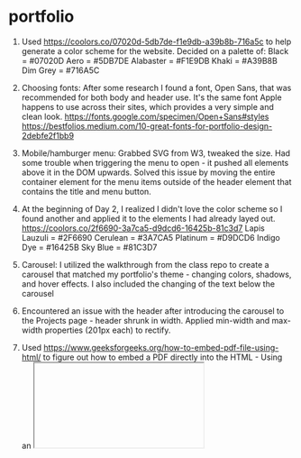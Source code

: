 # portfolio

1. Used https://coolors.co/07020d-5db7de-f1e9db-a39b8b-716a5c to help generate a color scheme for the website. Decided on a palette of:
Black = #07020D
Aero = #5DB7DE
Alabaster = #F1E9DB
Khaki = #A39B8B
Dim Grey = #716A5C

2. Choosing fonts: After some research I found a font, Open Sans, that was recommended for both body and header use. It's the same font Apple happens to use across their sites, which provides a very simple and clean look.
https://fonts.google.com/specimen/Open+Sans#styles
https://bestfolios.medium.com/10-great-fonts-for-portfolio-design-2debfe2f1bb9

3. Mobile/hamburger menu: Grabbed SVG from W3, tweaked the size. Had some trouble when triggering the menu to open - it pushed all elements above it in the DOM upwards. Solved this issue by moving the entire container element for the menu items outside of the header element that contains the title and menu button.

4. At the beginning of Day 2, I realized I didn't love the color scheme so I found another and applied it to the elements I had already layed out.
https://coolors.co/2f6690-3a7ca5-d9dcd6-16425b-81c3d7
Lapis Lauzuli = #2F6690
Cerulean = #3A7CA5
Platinum = #D9DCD6
Indigo Dye = #16425B
Sky Blue = #81C3D7

5. Carousel: I utilized the walkthrough from the class repo to create a carousel that matched my portfolio's theme - changing colors, shadows, and hover effects. I also included the changing of the text below the carousel 

6. Encountered an issue with the header after introducing the carousel to the Projects page - header shrunk in width. Applied min-width and max-width properties (201px each) to rectify.

7. Used https://www.geeksforgeeks.org/how-to-embed-pdf-file-using-html/ to figure out how to embed a PDF directly into the HTML - Using an <iframe> element.

8. Attempted to add a custom favicon using https://favicon.io/favicon-generator/. But couldn't figure out how to properly link the file after downloading.
